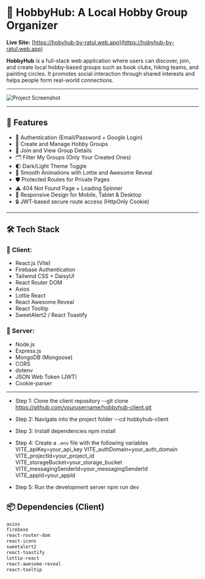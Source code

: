 # 🎯 HobbyHub: A Local Hobby Group Organizer

**Live Site:** [https://hobyhub-by-ratul.web.app](https://hobyhub-by-ratul.web.app)

**HobbyHub** is a full-stack web application where users can discover, join, and create local hobby-based groups such as book clubs, hiking teams, and painting circles. It promotes social interaction through shared interests and helps people form real-world connections.

---
![Project Screenshot](https://i.ibb.co/BVDHtZZ7/Screenshot-2025-06-25-144117.png)

---

## 🚀 Features

- 🔐 Authentication (Email/Password + Google Login)
- 📆 Create and Manage Hobby Groups
- 👥 Join and View Group Details
- 🗂️ Filter My Groups (Only Your Created Ones)
- 🌓 Dark/Light Theme Toggle
- 🧩 Smooth Animations with Lottie and Awesome Reveal
- 🛡️ Protected Routes for Private Pages
- ⚠️ 404 Not Found Page + Loading Spinner
- 📱 Responsive Design for Mobile, Tablet & Desktop
- 🔒 JWT-based secure route access (HttpOnly Cookie)

---

## 🛠️ Tech Stack

### 🔹 Client:
- React.js (Vite)
- Firebase Authentication
- Tailwind CSS + DaisyUI
- React Router DOM
- Axios
- Lottie React
- React Awesome Reveal
- React Tooltip
- SweetAlert2 / React Toastify

### 🔹 Server:
- Node.js
- Express.js
- MongoDB (Mongoose)
- CORS
- dotenv
- JSON Web Token (JWT)
- Cookie-parser

---

- Step 1: Clone the client repository
  --git clone https://github.com/yourusername/hobbyhub-client.git

- Step 2: Navigate into the project folder
--cd hobbyhub-client
  
- Step 3: Install dependencies
npm install

- Step 4: Create a `.env` file with the following variables
VITE_apiKey=your_api_key
VITE_authDomain=your_auth_domain
VITE_projectId=your_project_id
VITE_storageBucket=your_storage_bucket
VITE_messagingSenderId=your_messagingSenderId
VITE_appId=your_appId


- Step 5: Run the development server
npm run dev


## 📦 Dependencies (Client)

```bash
axios
firebase
react-router-dom
react-icons
sweetalert2
react-toastify
lottie-react
react-awesome-reveal
react-tooltip
